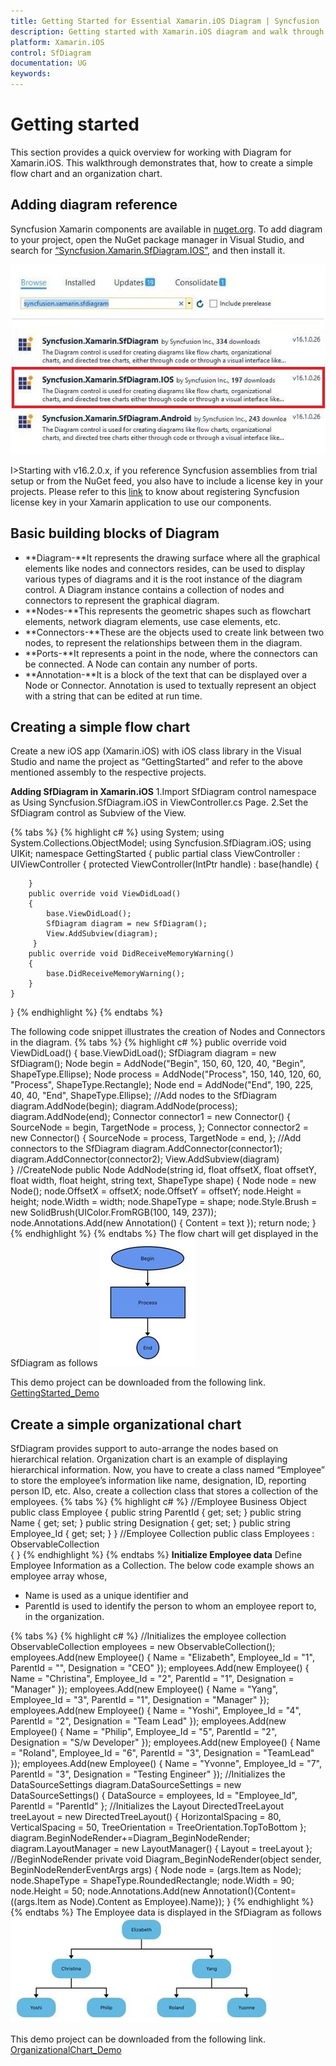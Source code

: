 ```yaml
---
title: Getting Started for Essential Xamarin.iOS Diagram | Syncfusion
description: Getting started with Xamarin.iOS diagram and walk through to create a demo application from the scratch.
platform: Xamarin.iOS
control: SfDiagram
documentation: UG
keywords: 
---
```

# Getting started
This section provides a quick overview for working with Diagram for Xamarin.iOS. This walkthrough demonstrates that, how to create a simple flow chart and an organization chart.

## Adding diagram reference 
Syncfusion Xamarin components are available in [nuget.org](https://www.nuget.org/). To add diagram to your project, open the NuGet package manager in Visual Studio, and search for [“Syncfusion.Xamarin.SfDiagram.IOS”](https://www.nuget.org/packages/Syncfusion.Xamarin.SfDiagram.IOS), and then install it.

![Diagram reference in Xamarin.iOS diagram](Getting-Started_images/Getting-Started_img1.jpeg)

I>Starting with v16.2.0.x, if you reference Syncfusion assemblies from trial setup or from the NuGet feed, you also have to include a license key in your projects. Please refer to this [link](https://help.syncfusion.com/common/essential-studio/licensing/overview) to know about registering Syncfusion license key in your Xamarin application to use our components.

## Basic building blocks of Diagram
* **Diagram-**It represents the drawing surface where all the graphical elements like nodes and connectors resides, can be used to display various types of diagrams and it is the root instance of the diagram control. A Diagram instance contains a collection of nodes and  connectors to represent the  graphical diagram.
* **Nodes-**This represents the geometric shapes such as flowchart elements, network diagram elements, use case elements, etc.
* **Connectors-**These are the objects used to create link between two nodes, to represent the relationships between them in the diagram.
* **Ports-**It represents a point in the node, where the connectors can be connected. A Node can contain any number of ports.
* **Annotation-**It is a block of the text that can be displayed over a Node or Connector. Annotation is used to textually represent an object with a string that can be edited at run time.

## Creating a simple flow chart
Create a new iOS app (Xamarin.iOS) with iOS class library in the Visual Studio and name the project as “GettingStarted” and refer to the above mentioned assembly to the respective projects.

**Adding SfDiagram in Xamarin.iOS**
1.Import SfDiagram control namespace as Using Syncfusion.SfDiagram.iOS in ViewController.cs Page.
2.Set the SfDiagram control as Subview of the View.

{% tabs %}
{% highlight c# %}
using System;
using System.Collections.ObjectModel;
using Syncfusion.SfDiagram.iOS;
using UIKit;
namespace GettingStarted
{
    public partial class ViewController : UIViewController
    {
        protected ViewController(IntPtr handle) : base(handle)
        {
		
        }
        public override void ViewDidLoad()
        {
            base.ViewDidLoad();
            SfDiagram diagram = new SfDiagram();
            View.AddSubview(diagram);       
         }    
        public override void DidReceiveMemoryWarning()
        {
            base.DidReceiveMemoryWarning();
        }
    }
}
{% endhighlight %}
{% endtabs %}

The following code snippet illustrates the creation of Nodes and Connectors in the diagram.
{% tabs %}
{% highlight c# %}
public override void ViewDidLoad()
{
	base.ViewDidLoad();
	SfDiagram diagram = new SfDiagram();
	Node begin = AddNode("Begin", 150, 60, 120, 40, "Begin", ShapeType.Ellipse);
	Node process = AddNode("Process", 150, 140, 120, 60, "Process", ShapeType.Rectangle);
	Node end = AddNode("End", 190, 225, 40, 40, "End", ShapeType.Ellipse);
	//Add nodes to the SfDiagram
	diagram.AddNode(begin);
	diagram.AddNode(process);
	diagram.AddNode(end);
	Connector connector1 = new Connector()
	{
		SourceNode = begin,
		TargetNode = process,
	};
	Connector connector2 = new Connector()
	{
		SourceNode = process,
		TargetNode = end,
	};
	//Add connectors to the SfDiagram
	diagram.AddConnector(connector1);
	diagram.AddConnector(connector2);
	View.AddSubview(diagram)	                  	           
}
//CreateNode
public Node AddNode(string id, float offsetX, float offsetY, float width, float height, string text, ShapeType shape)
{
    Node node = new Node();
    node.OffsetX = offsetX;
    node.OffsetY = offsetY;
    node.Height = height;
    node.Width = width;
    node.ShapeType = shape;
    node.Style.Brush = new SolidBrush(UIColor.FromRGB(100, 149, 237));
    node.Annotations.Add(new Annotation() { Content = text });
    return node;
 }
{% endhighlight %}
{% endtabs %}
The flow chart will get displayed in the SfDiagram as follows
![Getting started demo in Xamarin.iOS diagram](Getting-Started_images/Getting-Started_img2.jpeg)

This demo project can be downloaded from the following link.
[GettingStarted_Demo](http://files2.syncfusion.com/Xamarin.iOS/Samples/GettingStarted_iOS_SfDiagram.zip)

## Create a simple organizational chart
SfDiagram provides support to auto-arrange the nodes based on hierarchical relation. Organization chart is an example of displaying hierarchical information.
Now, you have to create a class named “Employee” to store the employee’s information like name, designation, ID, reporting person ID, etc. Also, create a collection class that stores a collection of the employees.
{% tabs %}
{% highlight c# %}
//Employee Business Object
public class Employee
{
    public string ParentId { get; set; }
    public string Name { get; set; }
    public string Designation { get; set; }
    public string Employee_Id { get; set; }
}
//Employee Collection
public class Employees : ObservableCollection<Employee>  
{
}
{% endhighlight %}
{% endtabs %}
**Initialize Employee data**
Define Employee Information as a Collection. The below code example shows an employee array whose,
* Name is used as a unique identifier and
* ParentId is used to identify the person to whom an employee report to, in the organization.

{% tabs %}
{% highlight c# %}
//Initializes the employee collection
ObservableCollection<Employee> employees = new ObservableCollection<Employee>();            
employees.Add(new Employee() { Name = "Elizabeth", Employee_Id = "1", ParentId = "", Designation = "CEO" });
employees.Add(new Employee() { Name = "Christina", Employee_Id = "2", ParentId = "1", Designation = "Manager" });
employees.Add(new Employee() { Name = "Yang", Employee_Id = "3", ParentId = "1", Designation = "Manager" });
employees.Add(new Employee() { Name = "Yoshi", Employee_Id = "4", ParentId = "2", Designation = "Team Lead" });
employees.Add(new Employee() { Name = "Philip", Employee_Id = "5", ParentId = "2", Designation = "S/w Developer" });
employees.Add(new Employee() { Name = "Roland", Employee_Id = "6", ParentId = "3", Designation = "TeamLead" });
employees.Add(new Employee() { Name = "Yvonne", Employee_Id = "7", ParentId = "3", Designation = "Testing Engineer" });
//Initializes the DataSourceSettings
diagram.DataSourceSettings = new DataSourceSettings() { DataSource = employees, Id = "Employee_Id", ParentId = "ParentId" };
//Initializes the Layout
DirectedTreeLayout treeLayout = new DirectedTreeLayout() { HorizontalSpacing = 80, VerticalSpacing = 50, TreeOrientation = TreeOrientation.TopToBottom 
};
diagram.BeginNodeRender+=Diagram_BeginNodeRender;
diagram.LayoutManager = new LayoutManager() { Layout = treeLayout };
//BeginNodeRender
private void Diagram_BeginNodeRender(object sender, BeginNodeRenderEventArgs args)
{
    Node node = (args.Item as Node);
    node.ShapeType = ShapeType.RoundedRectangle;
    node.Width = 90;
    node.Height = 50;
    node.Annotations.Add(new Annotation(){Content=((args.Item as Node).Content as Employee).Name});
}
{% endhighlight %}
{% endtabs %}
The Employee data is displayed in the SfDiagram as follows
![Organizational chart demo in Xamarin.iOS diagram](Getting-Started_images/Getting-Started_img3.jpeg)

This demo project can be downloaded from the following link.
[OrganizationalChart_Demo](https://files2.syncfusion.com/Xamarin.iOS/Samples/OrganizationalChart_iOS_SfDiagram.zip)
